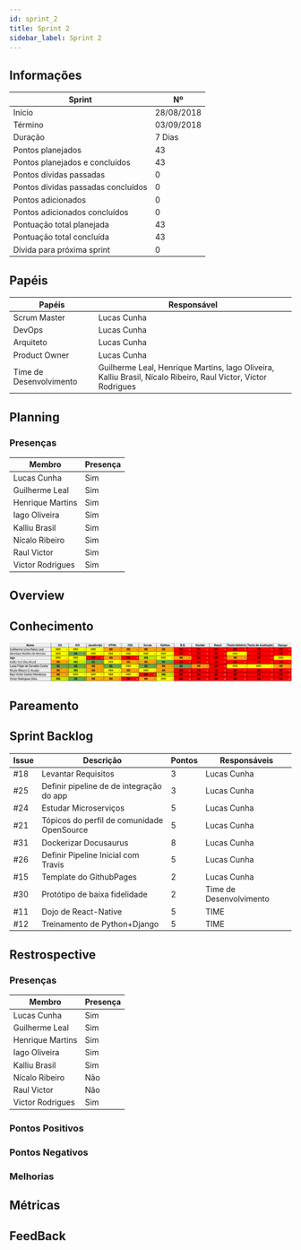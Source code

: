 ```yaml
---
id: sprint_2
title: Sprint 2
sidebar_label: Sprint 2
---
```


## Informações

|Sprint|Nº|
|--------|---------|
|Início|28/08/2018|
|Término|03/09/2018|
|Duração|7 Dias|
|Pontos planejados|43|
|Pontos planejados e concluídos|43|
|Pontos dívidas passadas|0|
|Pontos dívidas passadas concluídos|0|
|Pontos adicionados|0|
|Pontos adicionados concluídos|0|
|Pontuação total planejada|43|
|Pontuação total concluída|43|
|Dívida para próxima sprint|0|

## Papéis

|Papéis|Responsável|
|--------|---------|
|Scrum Master|Lucas Cunha|
|DevOps|Lucas Cunha|
|Arquiteto|Lucas Cunha|
|Product Owner|Lucas Cunha|
|Time de Desenvolvimento|Guilherme Leal, Henrique Martins, Iago Oliveira, Kalliu Brasil, Nícalo Ribeiro, Raul Victor, Victor Rodrigues|

## Planning

### Presenças

|Membro|Presença|
|--------|---------|
|Lucas Cunha|Sim|
|Guilherme Leal|Sim|
|Henrique Martins|Sim|
|Iago Oliveira|Sim|
|Kalliu Brasil|Sim|
|Nícalo Ribeiro|Sim|
|Raul Victor|Sim|
|Victor Rodrigues|Sim|

## Overview

## Conhecimento

![CONHECIMENTO](../assets/conhecimento2.png)

## Pareamento

## Sprint Backlog

|Issue|	Descrição|	Pontos|	Responsáveis|
|-----|----------|--------|-------------|
|#18| Levantar Requisitos                       | 3 |      Lucas Cunha      |
|#25| Definir pipeline de de integração do app  | 3 |      Lucas Cunha      |
|#24| Estudar Microserviços                     | 5 |      Lucas Cunha      |
|#21| Tópicos do perfil de comunidade OpenSource| 5 |      Lucas Cunha      |
|#31| Dockerizar Docusaurus                     | 8 |      Lucas Cunha      |
|#26| Definir Pipeline Inicial com Travis       | 5 |      Lucas Cunha      |
|#15| Template do GithubPages                   | 2 |      Lucas Cunha      |
|#30| Protótipo de baixa fidelidade             | 2 |Time de Desenvolvimento|
|#11| Dojo de React-Native                      | 5 |         TIME          |
|#12| Treinamento de Python+Django              | 5 |         TIME          |



## Restrospective 

### Presenças
|Membro|Presença|
|--------|---------|
|Lucas Cunha|Sim|
|Guilherme Leal|Sim|
|Henrique Martins|Sim|
|Iago Oliveira|Sim|
|Kalliu Brasil|Sim|
|Nícalo Ribeiro|Não|
|Raul Victor|Não|
|Victor Rodrigues|Sim|

### Pontos Positivos

### Pontos Negativos

### Melhorias

## Métricas

## FeedBack
